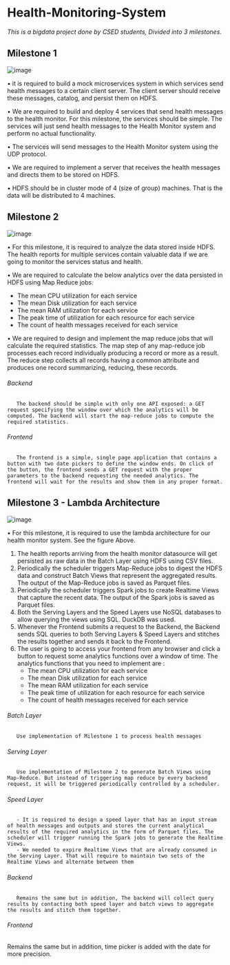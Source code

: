 # Health-Monitoring-System

*This is a bigdata project done by CSED students, Divided into 3 milestones.*

## Milestone 1

![image](https://user-images.githubusercontent.com/58369917/177416371-f6b882f1-3cd2-44a4-8912-bbc566a21dff.png)

• it is required to build a mock microservices system in which
services send health messages to a certain client server. The client server should
receive these messages, catalog, and persist them on HDFS.

• We are required to build and deploy 4 services that send health messages to the
health monitor. For this milestone, the services should be simple. The services will
just send health messages to the Health Monitor system and perform no actual
functionality.

• The services will send messages to the Health Monitor system using the UDP
protocol.

• We are required to implement a server that receives the health messages and
directs them to be stored on HDFS.

• HDFS should be in cluster mode of 4 (size of group) machines. That is the
data will be distributed to 4 machines.


## Milestone 2

![image](https://user-images.githubusercontent.com/58369917/177419136-b1302281-8515-47e8-aa44-bb47e5334cfc.png)


• For this milestone, it is required to analyze the data stored inside HDFS. The health
reports for multiple services contain valuable data if we are going to monitor the
services status and health.

• We are required to calculate the below analytics over the data persisted in HDFS using Map Reduce jobs.
 - The mean CPU utilization for each service
 - The mean Disk utilization for each service
 - The mean RAM utilization for each service
 - The peak time of utilization for each resource for each service
 - The count of health messages received for each service

• We are required to design and implement the map reduce jobs that will calculate
the required statistics. The map step of any map-reduce job processes each record
individually producing a record or more as a result. The reduce step collects all
records having a common attribute and produces one record summarizing,
reducing, these records.

###### Backend
       The backend should be simple with only one API exposed: a GET request specifying the window over which the analytics will be computed. The backend will start the map-reduce jobs to compute the required statistics.
       
       
###### Frontend
       The frontend is a simple, single page application that contains a button with two date pickers to define the window ends. On click of the button, the frontend sends a GET request with the proper parameters to the backend requesting the needed analytics. The frontend will wait for the results and show them in any proper format.




## Milestone 3 - Lambda Architecture


![image](https://user-images.githubusercontent.com/58369917/177420382-a5278f5a-d53f-4362-b6b0-5f1b4369121c.png)

• For this milestone, it is required to use the lambda architecture for our health
monitor system. See the figure Above.

1. The health reports arriving from the health monitor datasource will get persisted as raw data in the Batch Layer using HDFS using CSV files.
2. Periodically the scheduler triggers Map-Reduce jobs to digest the HDFS data and construct Batch Views that represent the aggregated results. The output of the Map-Reduce jobs is saved as Parquet files.
3. Periodically the scheduler triggers Spark jobs to create Realtime Views that capture the recent data. The output of the Spark jobs is saved as Parquet files.
4. Both the Serving Layers and the Speed Layers use NoSQL databases to allow querying the views using SQL. DuckDB was used.
5. Whenever the Frontend submits a request to the Backend, the Backend sends SQL queries to both Serving Layers & Speed Layers and stitches the results together and sends it back to the Frontend.
6. The user is going to access your frontend from any browser and click a button to request some analytics functions over a window of time. The analytics functions that you need to implement are :
   - The mean CPU utilization for each service
   - The mean Disk utilization for each service
   - The mean RAM utilization for each service
   - The peak time of utilization for each resource for each service
   - The count of health messages received for each service


###### Batch Layer
       Use implementation of Milestone 1 to process health messages
       
###### Serving Layer
       Use implementation of Milestone 2 to generate Batch Views using Map-Reduce. But instead of triggering map reduce by every backend request, it will be triggered periodically controlled by a scheduler.

###### Speed Layer
       - It is required to design a speed layer that has an input stream of health messages and outputs and stores the current analytical results of the required analytics in the form of Parquet files. The scheduler will trigger running the Spark jobs to generate the Realtime Views.
       - We needed to expire Realtime Views that are already consumed in the Serving Layer. That will require to maintain two sets of the Realtime Views and alternate between them
       

###### Backend
       Remains the same but in addition, The backend will collect query results by contacting both speed layer and batch views to aggregate the results and stitch them together.

###### Frontend
Remains the same but in addition, time picker is added with the date for more precision.



